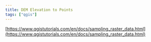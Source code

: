 ```yaml
---
title: DEM Elevation to Points
tags: ["qgis"]
---
```


[https://www.qgistutorials.com/en/docs/sampling_raster_data.html](https://www.qgistutorials.com/en/docs/sampling_raster_data.html)

